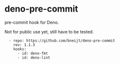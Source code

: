 # deno-pre-commit

pre-commit hook for Deno.

Not for public use yet, still have to be tested.

```
  - repo: https://github.com/bneijt/deno-pre-commit
    rev: 1.1.3
    hooks:
      - id: deno-fmt
      - id: deno-lint
```

